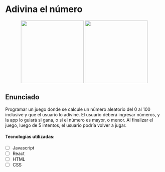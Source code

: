 # Adivina el número

<p align="center">
  <img height="200" src="https://user-images.githubusercontent.com/87664281/147689618-ac497e39-be08-43c7-8475-3ef946f7bb90.png" />
  <img height="200" src="https://user-images.githubusercontent.com/87664281/148437793-ad389554-c69d-4d08-8972-9b9b4f37703d.png"/>
</p>


## Enunciado

Programar un juego donde se calcule un número aleatorio del 0 al 100 inclusive y que el usuario lo adivine.
El usuario deberá ingresar números, y la app lo guiará si gana, o si el número es mayor, o menor.
Al finalizar el juego, luego de 5 intentos, el usuario podría volver a jugar.


#### Tecnologías utilizadas:
- [ ] Javascript
- [ ] React
- [ ] HTML
- [ ] CSS
